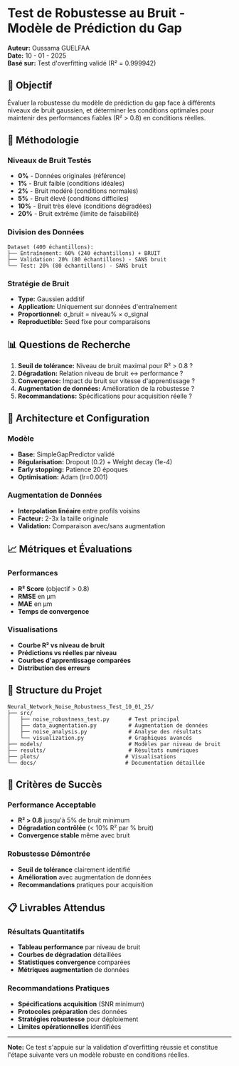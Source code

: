 # Test de Robustesse au Bruit - Modèle de Prédiction du Gap

**Auteur:** Oussama GUELFAA  
**Date:** 10 - 01 - 2025  
**Basé sur:** Test d'overfitting validé (R² = 0.999942)

## 🎯 Objectif

Évaluer la robustesse du modèle de prédiction du gap face à différents niveaux de bruit gaussien, et déterminer les conditions optimales pour maintenir des performances fiables (R² > 0.8) en conditions réelles.

## 🔬 Méthodologie

### Niveaux de Bruit Testés
- **0%** - Données originales (référence)
- **1%** - Bruit faible (conditions idéales)
- **2%** - Bruit modéré (conditions normales)
- **5%** - Bruit élevé (conditions difficiles)
- **10%** - Bruit très élevé (conditions dégradées)
- **20%** - Bruit extrême (limite de faisabilité)

### Division des Données
```
Dataset (400 échantillons):
├── Entraînement: 60% (240 échantillons) + BRUIT
├── Validation: 20% (80 échantillons) - SANS bruit
└── Test: 20% (80 échantillons) - SANS bruit
```

### Stratégie de Bruit
- **Type:** Gaussien additif
- **Application:** Uniquement sur données d'entraînement
- **Proportionnel:** σ_bruit = niveau% × σ_signal
- **Reproductible:** Seed fixe pour comparaisons

## 📊 Questions de Recherche

1. **Seuil de tolérance:** Niveau de bruit maximal pour R² > 0.8 ?
2. **Dégradation:** Relation niveau de bruit ↔ performance ?
3. **Convergence:** Impact du bruit sur vitesse d'apprentissage ?
4. **Augmentation de données:** Amélioration de la robustesse ?
5. **Recommandations:** Spécifications pour acquisition réelle ?

## 🧠 Architecture et Configuration

### Modèle
- **Base:** SimpleGapPredictor validé
- **Régularisation:** Dropout (0.2) + Weight decay (1e-4)
- **Early stopping:** Patience 20 époques
- **Optimisation:** Adam (lr=0.001)

### Augmentation de Données
- **Interpolation linéaire** entre profils voisins
- **Facteur:** 2-3x la taille originale
- **Validation:** Comparaison avec/sans augmentation

## 📈 Métriques et Évaluations

### Performances
- **R² Score** (objectif > 0.8)
- **RMSE** en µm
- **MAE** en µm
- **Temps de convergence**

### Visualisations
- **Courbe R² vs niveau de bruit**
- **Prédictions vs réelles par niveau**
- **Courbes d'apprentissage comparées**
- **Distribution des erreurs**

## 🚀 Structure du Projet

```
Neural_Network_Noise_Robustness_Test_10_01_25/
├── src/
│   ├── noise_robustness_test.py      # Test principal
│   ├── data_augmentation.py          # Augmentation de données
│   ├── noise_analysis.py             # Analyse des résultats
│   └── visualization.py              # Graphiques avancés
├── models/                           # Modèles par niveau de bruit
├── results/                          # Résultats numériques
├── plots/                           # Visualisations
└── docs/                            # Documentation détaillée
```

## 🎯 Critères de Succès

### Performance Acceptable
- **R² > 0.8** jusqu'à 5% de bruit minimum
- **Dégradation contrôlée** (< 10% R² par % bruit)
- **Convergence stable** même avec bruit

### Robustesse Démontrée
- **Seuil de tolérance** clairement identifié
- **Amélioration** avec augmentation de données
- **Recommandations** pratiques pour acquisition

## 📋 Livrables Attendus

### Résultats Quantitatifs
- **Tableau performance** par niveau de bruit
- **Courbes de dégradation** détaillées
- **Statistiques convergence** comparées
- **Métriques augmentation** de données

### Recommandations Pratiques
- **Spécifications acquisition** (SNR minimum)
- **Protocoles préparation** des données
- **Stratégies robustesse** pour déploiement
- **Limites opérationnelles** identifiées

---

**Note:** Ce test s'appuie sur la validation d'overfitting réussie et constitue l'étape suivante vers un modèle robuste en conditions réelles.
